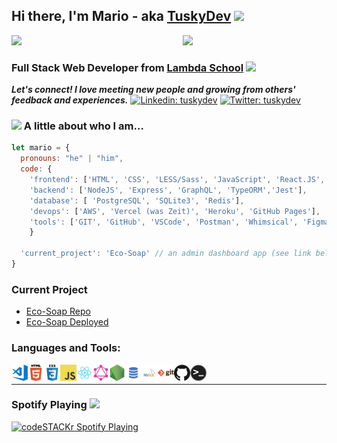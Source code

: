 <h2>
  Hi there, I'm Mario - aka 
  <a href="https://tuskydev.com/" target="_blank" >TuskyDev</a>
  <img 
    src="https://im3.ezgif.com/tmp/ezgif-3-ba8bbf15506c.gif" 
    width= "70"
  />
</h2>

<img align='right' src="https://media.giphy.com/media/UvJQnKhuHajX0yZXYO/giphy.gif" width="230">

<img src="https://img.shields.io/website?label=Portfolio&style=for-the-badge&url=https://tuskydev.com/" href="https://tuskydev.com/"/>

<h3>
  Full Stack Web Developer from 
  <a href="https://lambdaschool.com/" target="_blank">Lambda School</a>
  <img 
    src="https://media.giphy.com/media/okNF0ZTUeOQ2XavMLi/giphy.gif"
    width="40"
  />
</h3>

<em><b>Let's connect! I love meeting new people and growing from others' feedback and experiences.</b></em>
[![Linkedin: tuskydev](https://img.shields.io/badge/-tuskydev-blue?style=flat-square&logo=Linkedin&logoColor=white&link=https://www.linkedin.com/in/tuskydev/)](https://www.linkedin.com/in/tuskydev/)
[![Twitter: tuskydev](https://img.shields.io/twitter/follow/tuskydev?style=social)](https://twitter.com/tuskydev)

<h3> 
  <img src="https://im3.ezgif.com/tmp/ezgif-3-32be038c674f.gif" width="50"/> 
  A little about who I am...
</h3>

```javascript
let mario = {
  pronouns: "he" | "him",
  code: {
    'frontend': ['HTML', 'CSS', 'LESS/Sass', 'JavaScript', 'React.JS', 'Next.JS','TypeScript', 'Styled-Components'],
    'backend': ['NodeJS', 'Express', 'GraphQL', 'TypeORM','Jest'],
    'database': [ 'PostgreSQL', 'SQLite3', 'Redis'],
    'devops': ['AWS', 'Vercel (was Zeit)', 'Heroku', 'GitHub Pages'],
    'tools': ['GIT', 'GitHub', 'VSCode', 'Postman', 'Whimsical', 'Figma', 'DB-Designer', 'React libraries'],
    }

  'current_project': 'Eco-Soap' // an admin dashboard app (see link below)
}
```

### Current Project

- [Eco-Soap Repo](https://github.com/Lambda-School-Labs/Labs25-Ecosoap-TeamC-FE)
- [Eco-Soap Deployed](https://www.c.ecosoap.dev/)

### Languages and Tools:

<img align="left" alt="Visual Studio Code" width="26px" src="https://raw.githubusercontent.com/github/explore/80688e429a7d4ef2fca1e82350fe8e3517d3494d/topics/visual-studio-code/visual-studio-code.png" />
<img align="left" alt="HTML5" width="26px" src="https://raw.githubusercontent.com/github/explore/80688e429a7d4ef2fca1e82350fe8e3517d3494d/topics/html/html.png" />
<img align="left" alt="CSS3" width="26px" src="https://raw.githubusercontent.com/github/explore/80688e429a7d4ef2fca1e82350fe8e3517d3494d/topics/css/css.png" />
<img align="left" alt="JavaScript" width="26px" src="https://raw.githubusercontent.com/github/explore/80688e429a7d4ef2fca1e82350fe8e3517d3494d/topics/javascript/javascript.png" />
<img align="left" alt="React" width="26px" src="https://raw.githubusercontent.com/github/explore/80688e429a7d4ef2fca1e82350fe8e3517d3494d/topics/react/react.png" />
<img align="left" alt="GraphQL" width="26px" src="https://raw.githubusercontent.com/github/explore/80688e429a7d4ef2fca1e82350fe8e3517d3494d/topics/graphql/graphql.png" />
<img align="left" alt="Node.js" width="26px" src="https://raw.githubusercontent.com/github/explore/80688e429a7d4ef2fca1e82350fe8e3517d3494d/topics/nodejs/nodejs.png" />
<img align="left" alt="SQL" width="26px" src="https://raw.githubusercontent.com/github/explore/80688e429a7d4ef2fca1e82350fe8e3517d3494d/topics/sql/sql.png" />
<img align="left" alt="MySQL" width="26px" src="https://raw.githubusercontent.com/github/explore/80688e429a7d4ef2fca1e82350fe8e3517d3494d/topics/mysql/mysql.png" />
<img align="left" alt="Git" width="26px" src="https://raw.githubusercontent.com/github/explore/80688e429a7d4ef2fca1e82350fe8e3517d3494d/topics/git/git.png" />
<img align="left" alt="GitHub" width="26px" src="https://raw.githubusercontent.com/github/explore/78df643247d429f6cc873026c0622819ad797942/topics/github/github.png" />
<img align="left" alt="Terminal" width="26px" src="https://raw.githubusercontent.com/github/explore/80688e429a7d4ef2fca1e82350fe8e3517d3494d/topics/terminal/terminal.png" />

<br />

---

<h3>
  Spotify Playing
  <img
    src="https://media.giphy.com/media/jSPJNgaJ2QSnjpGON9/giphy.gif" width=50
  />
</h3>

[<img src="https://now-playing-codestackr.vercel.app/api/spotify-playing" alt="codeSTACKr Spotify Playing" width="350" />](https://open.spotify.com/user/swyqyimdc12jajde4vpwd2x1b)


[website]: https://tuskydev.com/
[instagram]: https://instagram.com/marioo.fernandez
[linkedin]: https://www.linkedin.com/in/tuskydev/
[ecosoap]: https://github.com/Lambda-School-Labs/Labs25-Ecosoap-TeamC-FE

